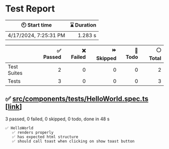 # Test Report

| 🕙 Start time | ⌛ Duration |
| --- | ---: |
| 4/17/2024, 7:25:31 PM | 1.283 s |

| | ✅ Passed | ❌ Failed | ⏩ Skipped | 🚧 Todo | ⚪ Total |
| --- | ---: | ---: | ---: | ---: | ---: |
|Test Suites|2|0|0|0|2|
|Tests|3|0|0|0|3|

## ✅ <a id="file0" href="#file0">src/components/__tests__/HelloWorld.spec.ts</a> [[link](https://github.com/georgegigarib/cvproject/blob/7174e83a784363d1c08f889fb33b2e1c59add247/src/components/__tests__/HelloWorld.spec.ts)]

3 passed, 0 failed, 0 skipped, 0 todo, done in 48 s

```
✅ HelloWorld
   ✅ renders properly
   ✅ has expected html structure
   ✅ should call toast when clicking on show toast button
```
